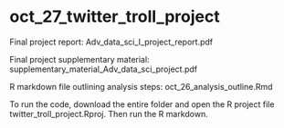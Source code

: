 # oct_27_twitter_troll_project

Final project report: Adv_data_sci_I_project_report.pdf

Final project supplementary material: supplementary_material_Adv_data_sci_project.pdf

R markdown file outlining analysis steps: oct_26_analysis_outline.Rmd

To run the code, download the entire folder and open the R project file twitter_troll_project.Rproj. Then run the R markdown.
